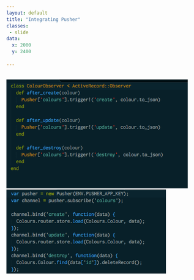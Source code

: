 ```yaml
---
layout: default
title: "Integrating Pusher"
classes:
 - slide
data:
  x: 2000
  y: 2400

---
```

<br>
<img src="/colour_observer.png">
<img src="/pusher_integration.png">
